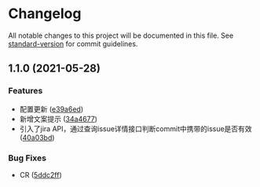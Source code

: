# Changelog

All notable changes to this project will be documented in this file. See [standard-version](https://github.com/conventional-changelog/standard-version) for commit guidelines.

## 1.1.0 (2021-05-28)


### Features

* 配置更新 ([e39a6ed](https://github.com/DivinerWJ/commitlint-plugin-with-jira-issue/commit/e39a6ed64e5f4fee11de29091f1c97303bbb3ead))
* 新增文案提示 ([34a4677](https://github.com/DivinerWJ/commitlint-plugin-with-jira-issue/commit/34a46779995a92b567af951bff9faea51e38537e))
* 引入了jira API，通过查询issue详情接口判断commit中携带的issue是否有效 ([40a03bd](https://github.com/DivinerWJ/commitlint-plugin-with-jira-issue/commit/40a03bd8c1ef41a753e26a6663e6ac9171477216))


### Bug Fixes

* CR ([5ddc2ff](https://github.com/DivinerWJ/commitlint-plugin-with-jira-issue/commit/5ddc2ff0672373b4a4c90fb69fc921c923503a1b))
